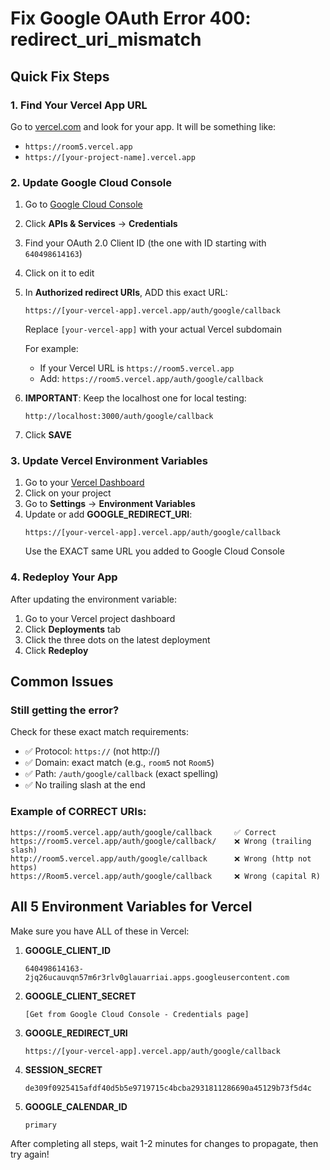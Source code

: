 # Fix Google OAuth Error 400: redirect_uri_mismatch

## Quick Fix Steps

### 1. Find Your Vercel App URL
Go to [vercel.com](https://vercel.com) and look for your app. It will be something like:
- `https://room5.vercel.app`
- `https://[your-project-name].vercel.app`

### 2. Update Google Cloud Console

1. Go to [Google Cloud Console](https://console.cloud.google.com/)
2. Click **APIs & Services** → **Credentials**
3. Find your OAuth 2.0 Client ID (the one with ID starting with `640498614163`)
4. Click on it to edit
5. In **Authorized redirect URIs**, ADD this exact URL:
   ```
   https://[your-vercel-app].vercel.app/auth/google/callback
   ```
   Replace `[your-vercel-app]` with your actual Vercel subdomain
   
   For example:
   - If your Vercel URL is `https://room5.vercel.app`
   - Add: `https://room5.vercel.app/auth/google/callback`

6. **IMPORTANT**: Keep the localhost one for local testing:
   ```
   http://localhost:3000/auth/google/callback
   ```

7. Click **SAVE**

### 3. Update Vercel Environment Variables

1. Go to your [Vercel Dashboard](https://vercel.com)
2. Click on your project
3. Go to **Settings** → **Environment Variables**
4. Update or add **GOOGLE_REDIRECT_URI**:
   ```
   https://[your-vercel-app].vercel.app/auth/google/callback
   ```
   Use the EXACT same URL you added to Google Cloud Console

### 4. Redeploy Your App

After updating the environment variable:
1. Go to your Vercel project dashboard
2. Click **Deployments** tab
3. Click the three dots on the latest deployment
4. Click **Redeploy**

## Common Issues

### Still getting the error?
Check for these exact match requirements:
- ✅ Protocol: `https://` (not http://)
- ✅ Domain: exact match (e.g., `room5` not `Room5`)
- ✅ Path: `/auth/google/callback` (exact spelling)
- ✅ No trailing slash at the end

### Example of CORRECT URIs:
```
https://room5.vercel.app/auth/google/callback     ✅ Correct
https://room5.vercel.app/auth/google/callback/    ❌ Wrong (trailing slash)
http://room5.vercel.app/auth/google/callback      ❌ Wrong (http not https)
https://Room5.vercel.app/auth/google/callback     ❌ Wrong (capital R)
```

## All 5 Environment Variables for Vercel

Make sure you have ALL of these in Vercel:

1. **GOOGLE_CLIENT_ID**
   ```
   640498614163-2jq26ucauvqn57m6r3rlv0glauarriai.apps.googleusercontent.com
   ```

2. **GOOGLE_CLIENT_SECRET**
   ```
   [Get from Google Cloud Console - Credentials page]
   ```

3. **GOOGLE_REDIRECT_URI**
   ```
   https://[your-vercel-app].vercel.app/auth/google/callback
   ```

4. **SESSION_SECRET**
   ```
   de309f0925415afdf40d5b5e9719715c4bcba2931811286690a45129b73f5d4c
   ```

5. **GOOGLE_CALENDAR_ID**
   ```
   primary
   ```

After completing all steps, wait 1-2 minutes for changes to propagate, then try again!
